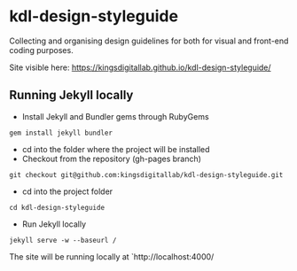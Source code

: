 # kdl-design-styleguide
Collecting and organising design guidelines for both for visual and front-end coding purposes.

Site visible here: https://kingsdigitallab.github.io/kdl-design-styleguide/

## Running Jekyll locally

* Install Jekyll and Bundler gems through RubyGems
```
gem install jekyll bundler
```
* cd into the folder where the project will be installed
* Checkout from the repository (gh-pages branch)
```
git checkout git@github.com:kingsdigitallab/kdl-design-styleguide.git
```
* cd into the project folder
```
cd kdl-design-styleguide
```
* Run Jekyll locally
```
jekyll serve -w --baseurl /
```
The site will be running locally at `http://localhost:4000/
